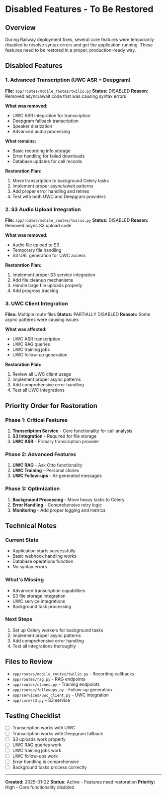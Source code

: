 # Disabled Features - To Be Restored

## Overview
During Railway deployment fixes, several core features were temporarily disabled to resolve syntax errors and get the application running. These features need to be restored in a proper, production-ready way.

## Disabled Features

### 1. Advanced Transcription (UWC ASR + Deepgram)
**File:** `app/routes/mobile_routes/twilio.py`
**Status:** DISABLED
**Reason:** Removed async/await code that was causing syntax errors

**What was removed:**
- UWC ASR integration for transcription
- Deepgram fallback transcription
- Speaker diarization
- Advanced audio processing

**What remains:**
- Basic recording info storage
- Error handling for failed downloads
- Database updates for call records

**Restoration Plan:**
1. Move transcription to background Celery tasks
2. Implement proper async/await patterns
3. Add proper error handling and retries
4. Test with both UWC and Deepgram providers

### 2. S3 Audio Upload Integration
**File:** `app/routes/mobile_routes/twilio.py`
**Status:** DISABLED
**Reason:** Removed async S3 upload code

**What was removed:**
- Audio file upload to S3
- Temporary file handling
- S3 URL generation for UWC access

**Restoration Plan:**
1. Implement proper S3 service integration
2. Add file cleanup mechanisms
3. Handle large file uploads properly
4. Add progress tracking

### 3. UWC Client Integration
**Files:** Multiple route files
**Status:** PARTIALLY DISABLED
**Reason:** Some async patterns were causing issues

**What was affected:**
- UWC ASR transcription
- UWC RAG queries
- UWC training jobs
- UWC follow-up generation

**Restoration Plan:**
1. Review all UWC client usage
2. Implement proper async patterns
3. Add comprehensive error handling
4. Test all UWC integrations

## Priority Order for Restoration

### Phase 1: Critical Features
1. **Transcription Service** - Core functionality for call analysis
2. **S3 Integration** - Required for file storage
3. **UWC ASR** - Primary transcription provider

### Phase 2: Advanced Features
1. **UWC RAG** - Ask Otto functionality
2. **UWC Training** - Personal clones
3. **UWC Follow-ups** - AI-generated messages

### Phase 3: Optimization
1. **Background Processing** - Move heavy tasks to Celery
2. **Error Handling** - Comprehensive retry logic
3. **Monitoring** - Add proper logging and metrics

## Technical Notes

### Current State
- Application starts successfully
- Basic webhook handling works
- Database operations function
- No syntax errors

### What's Missing
- Advanced transcription capabilities
- S3 file storage integration
- UWC service integrations
- Background task processing

### Next Steps
1. Set up Celery workers for background tasks
2. Implement proper async patterns
3. Add comprehensive error handling
4. Test all integrations thoroughly

## Files to Review
- `app/routes/mobile_routes/twilio.py` - Recording callbacks
- `app/routes/rag.py` - RAG endpoints
- `app/routes/clones.py` - Training endpoints
- `app/routes/followups.py` - Follow-up generation
- `app/services/uwc_client.py` - UWC integration
- `app/core/s3.py` - S3 service

## Testing Checklist
- [ ] Transcription works with UWC
- [ ] Transcription works with Deepgram fallback
- [ ] S3 uploads work properly
- [ ] UWC RAG queries work
- [ ] UWC training jobs work
- [ ] UWC follow-ups work
- [ ] Error handling is comprehensive
- [ ] Background tasks process correctly

---
**Created:** 2025-01-22
**Status:** Active - Features need restoration
**Priority:** High - Core functionality disabled

